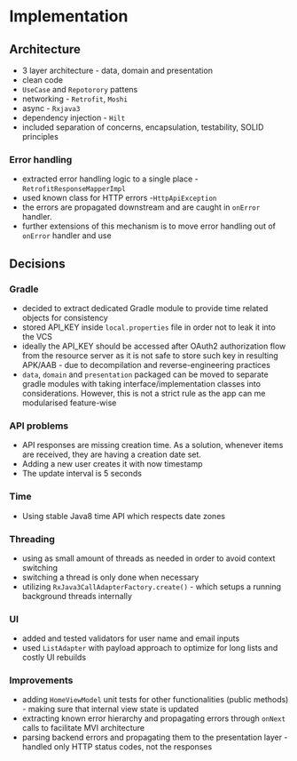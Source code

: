 # Implementation

## Architecture
- 3 layer architecture - data, domain and presentation
- clean code
- `UseCase` and `Repotorory` pattens
- networking - `Retrofit`, `Moshi`
- async - `Rxjava3`
- dependency injection - `Hilt`
- included separation of concerns, encapsulation, testability, SOLID principles

### Error handling
- extracted error handling logic to a single place - `RetrofitResponseMapperImpl`
- used known class for HTTP errors -`HttpApiException`
- the errors are propagated downstream and are caught in `onError` handler.
- further extensions of this mechanism is to move error handling out of `onError` handler and use 

## Decisions

### Gradle
- decided to extract dedicated Gradle module to provide time related objects for consistency
- stored API_KEY inside `local.properties` file in order not to leak it into the VCS
- ideally the API_KEY should be accessed after OAuth2 authorization flow from the resource server as it is not safe to store such key in resulting APK/AAB - due to decompilation and reverse-engineering practices
- `data`, `domain` and `presentation` packaged can be moved to separate gradle modules with taking interface/implementation classes into considerations. However, this is not a strict rule as the app can me modularised feature-wise

### API problems
- API responses are missing creation time. As a solution, whenever items are received, they are having a creation date set.
- Adding a new user creates it with now timestamp
- The update interval is 5 seconds

### Time
- Using stable Java8 time API which respects date zones

### Threading
- using as small amount of threads as needed in order to avoid context switching
- switching a thread is only done when necessary
- utilizing `RxJava3CallAdapterFactory.create()` - which setups a running background threads internally

### UI
- added and tested validators for user name and email inputs
- used `ListAdapter` with payload approach to optimize for long lists and costly UI rebuilds

### Improvements
- adding `HomeViewModel` unit tests for other functionalities (public methods) - making sure that internal view state is updated
- extracting known error hierarchy and propagating errors through `onNext` calls to facilitate MVI architecture
- parsing backend errors and propagating them to the presentation layer - handled only HTTP status codes, not the responses